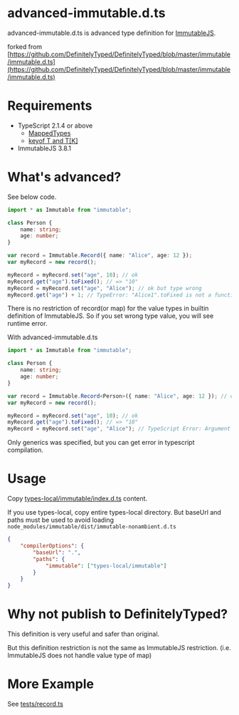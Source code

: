 # advanced-immutable.d.ts

advanced-immutable.d.ts is advanced type definition for [ImmutableJS](https://facebook.github.io/immutable-js/).

forked from [https://github.com/DefinitelyTyped/DefinitelyTyped/blob/master/immutable/immutable.d.ts](https://github.com/DefinitelyTyped/DefinitelyTyped/blob/master/immutable/immutable.d.ts)
# Requirements

* TypeScript 2.1.4 or above
  * [MappedTypes](https://github.com/Microsoft/TypeScript/pull/12114)
  * [keyof T and T[K]](https://github.com/Microsoft/TypeScript/pull/11929)
* ImmutableJS 3.8.1

# What's advanced?

See below code.
```typescript
import * as Immutable from "immutable";

class Person {
    name: string;
    age: number;
}

var record = Immutable.Record({ name: "Alice", age: 12 });
var myRecord = new record();

myRecord = myRecord.set("age", 10); // ok
myRecord.get("age").toFixed(); // => "10"
myRecord = myRecord.set("age", "Alice"); // ok but type wrong
myRecord.get("age") + 1; // TypeError: "Alice1".toFixed is not a function
```

There is no restriction of record(or map) for the value types in builtin definition of ImmutableJS.
So if you set wrong type value, you will see runtime error.

With advanced-immutable.d.ts

```typescript
import * as Immutable from "immutable";

class Person {
    name: string;
    age: number;
}

var record = Immutable.Record<Person>({ name: "Alice", age: 12 }); // only here modified
var myRecord = new record();

myRecord = myRecord.set("age", 10); // ok
myRecord.get("age").toFixed(); // => "10"
myRecord = myRecord.set("age", "Alice"); // TypeScript Error: Argument of type '"Alice"' is not assignable to parameter of type 'number'.
```

Only generics was specified, but you can get error in typescript compilation.

# Usage

Copy [types-local/immutable/index.d.ts](types-local/immutable/index.d.ts) content.

If you use types-local, copy entire types-local directory.
But baseUrl and paths must be used to avoid loading `node_modules/immutable/dist/immutable-nonambient.d.ts`
```json
{
    "compilerOptions": {
        "baseUrl": ".",
        "paths": {
            "immutable": ["types-local/immutable"]
        }
    }
}
```

# Why not publish to DefinitelyTyped?

This definition is very useful and safer than original.

But this definition restriction is not the same as ImmutableJS restriction.
(i.e. ImmutableJS does not handle value type of map) 

# More Example

See [tests/record.ts](tests/record.ts)
